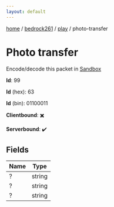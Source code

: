 ```yaml
---
layout: default
---
```


[home](/)  /  [bedrock261](/protocol/bedrock261)  /  [play](/protocol/bedrock261/play)  /  photo-transfer

# Photo transfer

Encode/decode this packet in [Sandbox](../../../sandbox/bedrock261#Play.PhotoTransfer)

**Id**: 99

**Id** (hex): 63

**Id** (bin): 01100011

**Clientbound**: ✖️

**Serverbound**: ✔️

## Fields

Name | Type
---|---
? | string
? | string
? | string
